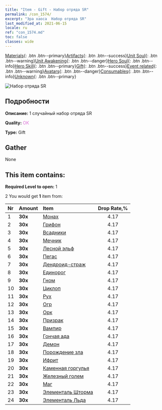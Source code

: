 ```yaml
---
title: "Item - Gift - Набор отряда SR"
permalink: /con_1574/
excerpt: "Эра хаоса  Набор отряда SR"
last_modified_at: 2021-06-15
locale: ru
ref: "con_1574.md"
toc: false
classes: wide
---
```

 [Materials](/ItemsRU/){: .btn .btn--primary}[Artifacts](/ItemsRU/Artifacts/){: .btn .btn--success}[Unit Soul](/ItemsRU/UnitSoul/){: .btn .btn--warning}[Unit Awakening](/ItemsRU/UnitAwakening/){: .btn .btn--danger}[Hero Soul](/ItemsRU/HeroSoul/){: .btn .btn--info}[Hero Skill](/ItemsRU/HeroSkill/){: .btn .btn--primary}[Gift](/ItemsRU/Gift/){: .btn .btn--success}[Event related](/ItemsRU/Events/){: .btn .btn--warning}[Avatars](/ItemsRU/Avatars/){: .btn .btn--danger}[Consumables](/ItemsRU/Consumables/){: .btn .btn--info}[Unknown](/ItemsRU/Unknown/){: .btn .btn--primary}

 ![Набор отряда SR](/images/t/i_907190.png)

## Подробности
 **Описание:** 1 случайный набор отряда SR

 **Quality:** <span style="color: #DA70D6">OK</span>

 **Type:** Gift

## Gather

  None

## This item contains:

 **Required Level to open:** 1

 2 You would get **1** item  from:

  | Nr | Amount |     Item    | Drop Rate,% |
  |:---|:-------|:------------|:---------:|
  | 1 |  **30x** | [Монах](/ItemsRU/unt_194/) | 4.17 | 
  | 2 |  **30x** | [Грифон](/ItemsRU/unt_192/) | 4.17 | 
  | 3 |  **30x** | [Всадники](/ItemsRU/unt_195/) | 4.17 | 
  | 4 |  **30x** | [Мечник](/ItemsRU/unt_193/) | 4.17 | 
  | 5 |  **30x** | [Лесной эльф](/ItemsRU/unt_201/) | 4.17 | 
  | 6 |  **30x** | [Пегас](/ItemsRU/unt_202/) | 4.17 | 
  | 7 |  **30x** | [Дендроид-страж](/ItemsRU/unt_203/) | 4.17 | 
  | 8 |  **30x** | [Единорог](/ItemsRU/unt_204/) | 4.17 | 
  | 9 |  **30x** | [Гном](/ItemsRU/unt_200/) | 4.17 | 
  | 10 |  **30x** | [Циклоп](/ItemsRU/unt_222/) | 4.17 | 
  | 11 |  **30x** | [Рух](/ItemsRU/unt_221/) | 4.17 | 
  | 12 |  **30x** | [Огр](/ItemsRU/unt_220/) | 4.17 | 
  | 13 |  **30x** | [Орк](/ItemsRU/unt_219/) | 4.17 | 
  | 14 |  **30x** | [Призрак](/ItemsRU/unt_210/) | 4.17 | 
  | 15 |  **30x** | [Вампир](/ItemsRU/unt_211/) | 4.17 | 
  | 16 |  **30x** | [Гончая ада](/ItemsRU/unt_228/) | 4.17 | 
  | 17 |  **30x** | [Демон](/ItemsRU/unt_229/) | 4.17 | 
  | 18 |  **30x** | [Порождение зла](/ItemsRU/unt_230/) | 4.17 | 
  | 19 |  **30x** | [Ифрит](/ItemsRU/unt_231/) | 4.17 | 
  | 20 |  **30x** | [Каменная горгулья](/ItemsRU/unt_236/) | 4.17 | 
  | 21 |  **30x** | [Железный голем](/ItemsRU/unt_237/) | 4.17 | 
  | 22 |  **30x** | [Маг](/ItemsRU/unt_238/) | 4.17 | 
  | 23 |  **30x** | [Элементаль Шторма](/ItemsRU/unt_263/) | 4.17 | 
  | 24 |  **30x** | [Элементаль Льда](/ItemsRU/unt_264/) | 4.17 | 
